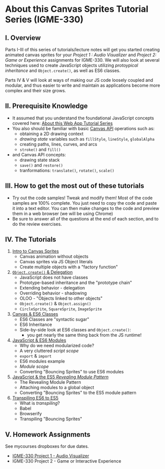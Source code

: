 # About this Canvas Sprites Tutorial Series (IGME-330)
## I. Overview
Parts I-III of this series of tutorials/lecture notes will get you started creating animated canvas sprites for your *Project 1 : Audio Visualizer* and *Project 2: Game or Experience* assignments for IGME-330. We will also look at several techniques used to create JavaScript objects utilizing *protoypical inheritance* and `Object.create()`, as well as ES6 classes. 

Parts IV & V will look at ways of making our JS code loosely coupled and modular, and thus easier to write and maintain as applications become more complex and their size grows.

## II. Prerequisite Knowledge
- It assumed that you understand the foundational JavaScript concepts covered here: [About this Web App Tutorial Series](./web-apps-0.md)
- You also should be familiar with basic [Canvas API](https://developer.mozilla.org/en-US/docs/Web/API/Canvas_API) operations such as:
   - obtaining a 2D drawing context
   - *drawing state* variables such as `fillStyle`, `lineStyle`, `globalAlpha`
    - creating paths, lines, curves, and arcs
    - `stroke()` and `fill()`
- and Canvas API concepts:
    - drawing state stack
    - `save()` and `restore()`
    - tranformations: `translate()`, `rotate()`, `scale()`

## III. How to get the most out of these tutorials
- Try out the code samples! Tweak and modify them! Most of the code samples are 100% complete. You just need to copy the code and paste it into a text editor. You can then make changes to the code and preview them in a web browser (we will be using Chrome)
- Be sure to answer all of the questions at the end of each section, and to do the review exercises.

## IV. The Tutorials
1. [Intro to Canvas Sprites](./canvas-sprites-1.md)
    - Canvas animation without objects
    - Canvas sprites via JS Object literals
    - Create multiple objects with a "factory function"
1. [`Object.create()` & Delegation](./canvas-sprites-2.md)
    - JavaScript does not have classes
    - Prototype-based inheritance and the "prototype chain"
    - Extending behavior - delegation
    - Overriding behavior - shadowing
    - OLOO - "Objects linked to other objects"
    - `Object.create()` & `Object.assign()`
    - `CircleSprite`, `SquareSprite`, `ImageSprite`
1. [Canvas & ES6 Classes](./canvas-sprites-3.md)
    - ES6 Classes are "syntactic sugar"
    - ES6 Inheritance
    - Side-by-side look at ES6 classes and `Object.create()`:
        - you get nearly the same thing back from the JS runtime!
1. [JavaScript & ES6 Modules](./canvas-sprites-4.md)
    - Why do we need modularized code?
    - A very cluttered *script scope*
    - `export` & `import`
    - ES6 modules example
    - *Module scope*
    - Converting "Bouncing Sprites" to use ES6 modules
1. [JavaScript & the ES5 *Revealing Module Pattern*](./canvas-sprites-5.md)
    - The Revealing Module Pattern
    - Attaching modules to a global object
    - Converting "Bouncing Sprites" to the ES5 module pattern
1. [Transpiling ES6 to ES5](./canvas-sprites-6.md)
    - What is *transpiling*?
    - Babel
    - Browserify
    - Transpiling "Bouncing Sprites"

## V. Homework Assignments
See mycourses dropboxes for due dates.
- [IGME-330 Project 1 - Audio Visualizer](http://igm.rit.edu/~acjvks/courses/2018-spring/330/html/project-1/)
- IGME-330 Project 2 - Game or Interactive Experience


